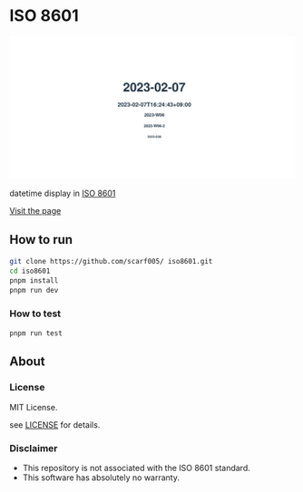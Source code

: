 [pages]: https://scarf005.github.io/iso8601

# ISO 8601

[![](demo/screenshot.png)][pages]

datetime display in [ISO 8601](https://www.iso.org/iso-8601-date-and-time-format.html)

[Visit the page][pages]

## How to run

```sh
git clone https://github.com/scarf005/ iso8601.git
cd iso8601
pnpm install
pnpm run dev
```

### How to test

```sh
pnpm run test
```

## About

### License

MIT License.

see [LICENSE](LICENSE) for details.

### Disclaimer

- This repository is not associated with the ISO 8601 standard.
- This software has absolutely no warranty.
